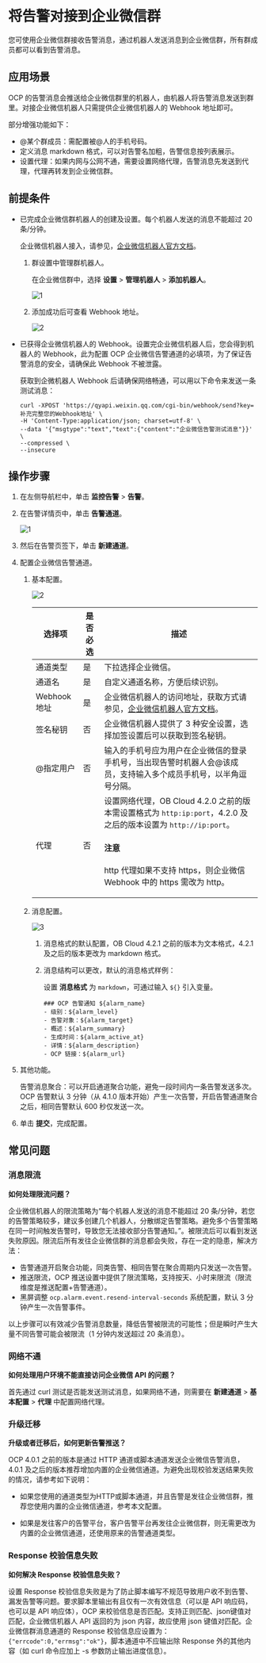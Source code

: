 # 将告警对接到企业微信群

您可使用企业微信群接收告警消息，通过机器人发送消息到企业微信群，所有群成员都可以看到告警消息。

## 应用场景

OCP 的告警消息会推送给企业微信群里的机器人，由机器人将告警消息发送到群里。对接企业微信机器人只需提供企业微信机器人的 Webhook 地址即可。

部分增强功能如下：

* @某个群成员：需配置被@人的手机号码。
* 定义消息 markdown 格式，可以对告警名加粗，告警信息按列表展示。
* 设置代理：如果内网与公网不通，需要设置网络代理，告警消息先发送到代理，代理再转发到企业微信群。

## 前提条件

* 已完成企业微信群机器人的创建及设置。每个机器人发送的消息不能超过 20 条/分钟。

  企业微信机器人接入，请参见，[企业微信机器人官方文档](https://developer.work.weixin.qq.com/document/path/91770)。

  1. 群设置中管理群机器人。

     在企业微信群中，选择 **设置** > **管理机器人** > **添加机器人**。

     ![1](https://obbusiness-private.oss-cn-shanghai.aliyuncs.com/doc/img/ocp/421/%E9%85%8D%E7%BD%AE%E4%BC%81%E4%B8%9A%E5%BE%AE%E4%BF%A1%E5%91%8A%E8%AD%A6-1.png)

  2. 添加成功后可查看 Webhook 地址。

     ![2](https://obbusiness-private.oss-cn-shanghai.aliyuncs.com/doc/img/ocp/421/%E9%85%8D%E7%BD%AE%E4%BC%81%E4%B8%9A%E5%BE%AE%E4%BF%A1%E5%91%8A%E8%AD%A6-2.png)

* 已获得企业微信机器人的 Webhook。设置完企业微信机器人后，您会得到机器人的 Webhook，此为配置 OCP 企业微信告警通道的必填项，为了保证告警消息的安全，请确保此 Webhook 不被泄露。

  获取到企微机器人 Webhook 后请确保网络畅通，可以用以下命令来发送一条测试消息：

    ```shell
    curl -XPOST 'https://qyapi.weixin.qq.com/cgi-bin/webhook/send?key=补充完整您的Webhook地址' \
    -H 'Content-Type:application/json; charset=utf-8' \
    --data '{"msgtype":"text","text":{"content":"企业微信告警测试消息"}}' \
    --compressed \
    --insecure
    ```

## 操作步骤

1. 在左侧导航栏中，单击 **监控告警** > **告警**。

2. 在告警详情页中，单击 **告警通道**。

    ![1](https://obbusiness-private.oss-cn-shanghai.aliyuncs.com/doc/img/ocp/421/%E9%85%8D%E7%BD%AE%E9%92%89%E9%92%89%E5%91%8A%E8%AD%A6-1.png)

3. 然后在告警页签下，单击 **新建通道**。

4. 配置企业微信告警通道。

    1. 基本配置。

        ![2](https://obbusiness-private.oss-cn-shanghai.aliyuncs.com/doc/img/ocp/421/%E9%85%8D%E7%BD%AE%E4%BC%81%E4%B8%9A%E5%BE%AE%E4%BF%A1%E5%91%8A%E8%AD%A6-3.png)

        | 选择项 | 是否必选 | 描述 |
        |-------|----------|------|
        | 通道类型 | 是 | 下拉选择企业微信。 |
        | 通道名 | 是 | 自定义通道名称，方便后续识别。 |
        | Webhook 地址 | 是 | 企业微信机器人的访问地址，获取方式请参见，[企业微信机器人官方文档](https://developer.work.weixin.qq.com/document/path/91770)。 |
        | 签名秘钥 | 否 | 企业微信机器人提供了 3 种安全设置，选择加签设置后可以获取到签名秘钥。 |
        | @指定用户 | 否 | 输入的手机号应为用户在企业微信的登录手机号，当出现告警时机器人会@该成员，支持输入多个成员手机号，以半角逗号分隔。 |
        | 代理 | 否 | 设置网络代理，OB Cloud 4.2.0 之前的版本需设置格式为 `http:ip:port`，4.2.0 及之后的版本设置为 `http://ip:port`。<main id="notice" type='notice'><h4>注意</h4><p>http 代理如果不支持 https，则企业微信 Webhook 中的 https 需改为 http。</p></main> |

    2. 消息配置。

        ![3](https://obbusiness-private.oss-cn-shanghai.aliyuncs.com/doc/img/ocp/421/%E9%85%8D%E7%BD%AE%E4%BC%81%E4%B8%9A%E5%BE%AE%E4%BF%A1%E5%91%8A%E8%AD%A6-4.png)

        1. 消息格式的默认配置，OB Cloud 4.2.1 之前的版本为文本格式，4.2.1 及之后的版本更改为 markdown 格式。

        2. 消息结构可以更改，默认的消息格式样例：

           设置 **消息格式** 为 `markdown`，可通过输入 `${}` 引入变量。

            ```shell
            ### OCP 告警通知 ${alarm_name}
            - 级别：${alarm_level}
            - 告警对象：${alarm_target}
            - 概述：${alarm_summary}
            - 生成时间：${alarm_active_at}
            - 详情：${alarm_description}
            - OCP 链接：${alarm_url}
            ```

5. 其他功能。

   告警消息聚合：可以开启通道聚合功能，避免一段时间内一条告警发送多次。OCP 告警默认 3 分钟（从 4.1.0 版本开始）产生一次告警，开启告警通道聚合之后，相同告警默认 600 秒仅发送一次。

6. 单击 **提交**，完成配置。

## 常见问题

### 消息限流

**如何处理限流问题？**

企业微信机器人的限流策略为“每个机器人发送的消息不能超过 20 条/分钟，若您的告警策略较多，建议多创建几个机器人，分散绑定告警策略。避免多个告警策略在同一时间触发告警时，导致您无法接收部分告警通知。”。被限流后可以看到发送失败原因。限流后所有发往企业微信群的消息都会失败，存在一定的隐患，解决方法：

* 告警通道开启聚合功能，同类告警、相同告警在聚合周期内只发送一次告警。
* 推送限流，OCP 推送设置中提供了限流策略，支持按天、小时来限流（限流维度是推送配置+告警通道）。
* 黑屏调整 `ocp.alarm.event.resend-interval-seconds` 系统配置，默认 3 分钟产生一次告警事件。

以上步骤可以有效减少告警消息数量，降低告警被限流的可能性；但是瞬时产生大量不同告警可能会被限流（1 分钟内发送超过 20 条消息）。

### 网络不通

**如何处理用户环境不能直接访问企业微信 API 的问题？**

首先通过 curl 测试是否能发送测试消息，如果网络不通，则需要在 **新建通道** > **基本配置** > **代理** 中配置网络代理。

### 升级迁移

**升级或者迁移后，如何更新告警推送？**

OCP 4.0.1 之前的版本是通过 HTTP 通道或脚本通道发送企业微信告警消息，4.0.1 及之后的版本推荐增加内置的企业微信通道。为避免出现校验发送结果失败的情况，请参考如下说明：

* 如果您使用的通道类型为HTTP或脚本通道，并且告警是发往企业微信群，推荐您使用内置的企业微信通道，参考本文配置。

* 如果是发往客户的告警平台，客户告警平台再发往企业微信群，则无需更改为内置的企业微信通道，还使用原来的告警通道类型。

### Response 校验信息失败

**如何解决 Response 校验信息失败？**

设置 Response 校验信息失败是为了防止脚本编写不规范导致用户收不到告警、漏发告警等问题。要求脚本里输出有且仅有一次有效信息（可以是 API 响应码，也可以是 API 响应体），OCP 来校验信息是否匹配。支持正则匹配、json键值对匹配，企业微信机器人 API 返回的为 json 内容，故应使用 json 键值对匹配。企业微信群消息通道的 Response 校验信息应设置为：`{"errcode":0,"errmsg":"ok"}`，脚本通道中不应输出除 Response 外的其他内容（如 curl 命令应加上 -s 参数防止输出进度信息）。
